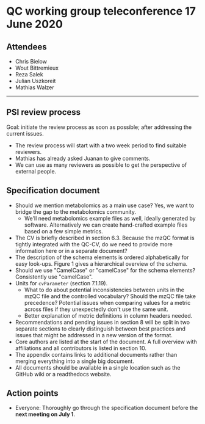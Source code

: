 # QC working group teleconference 17 June 2020

## Attendees

- Chris Bielow
- Wout Bittremieux
- Reza Salek
- Julian Uszkoreit
- Mathias Walzer

---

## PSI review process

Goal: initiate the review process as soon as possible; after addressing the current issues.

- The review process will start with a two week period to find suitable reviewers.
- Mathias has already asked Juanan to give comments.
- We can use as many reviewers as possible to get the perspective of external people.

## Specification document

- Should we mention metabolomics as a main use case? Yes, we want to bridge the gap to the metabolomics community.
    - We'll need metabolomics example files as well, ideally generated by software. Alternatively we can create hand-crafted example files based on a few simple metrics.
- The CV is briefly described in section 6.3. Because the mzQC format is tightly integrated with the QC-CV, do we need to provide more information here or in a separate document?
- The description of the schema elements is ordered alphabetically for easy look-ups. Figure 1 gives a hierarchical overview of the schema.
- Should we use "CamelCase" or "camelCase" for the schema elements? Consistently use "camelCase".
- Units for `cvParameter` (section 7.1.19).
    - What to do about potential inconsistencies between units in the mzQC file and the controlled vocabulary? Should the mzQC file take precedence? Potential issues when comparing values for a metric across files if they unexpectedly don't use the same unit.
    - Better explanation of metric definitions in column headers needed.
- Recommendations and pending issues in section 8 will be split in two separate sections to clearly distinguish between best practices and issues that might be addressed in a new version of the format.
- Core authors are listed at the start of the document. A full overview with affiliations and all contributors is listed in section 10.
- The appendix contains links to additional documents rather than merging everything into a single big document.
- All documents should be available in a single location such as the GitHub wiki or a readthedocs website.

## Action points

- Everyone: Thoroughly go through the specification document before the **next meeting on July 1**.
